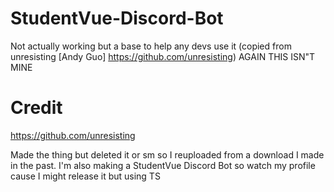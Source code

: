 # StudentVue-Discord-Bot
Not actually working but a base to help any devs use it (copied from unresisting [Andy Guo] https://github.com/unresisting) AGAIN THIS ISN"T MINE 

# Credit

https://github.com/unresisting

Made the thing but deleted it or sm so I reuploaded from a download I made in the past.
I'm also making a StudentVue Discord Bot so watch my profile cause I might release it but using TS

